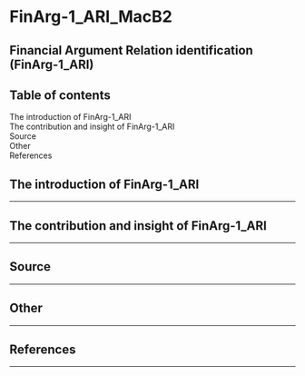 # FinArg-1_ARI_MacB2
## Financial Argument Relation identification (FinArg-1_ARI)

## Table of contents
The introduction of FinArg-1_ARI  
The contribution and insight of FinArg-1_ARI  
Source  
Other  
References

## The introduction of FinArg-1_ARI  
---------------------------------------------------

## The contribution and insight of FinArg-1_ARI   
---------------------------------------------------

## Source  
---------------------------------------------------

## Other 
---------------------------------------------------

## References 
---------------------------------------------------
